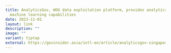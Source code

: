 ```yaml
---
title: AnalyticsGov, WOG data exploitation platform, provides analytics and
  machine learning capabilities
date: 2023-11-01
layout: link
description: ""
image: ""
variant: tiptap
external: https://govinsider.asia/intl-en/article/analyticsgov-singapores-whole-of-government-data-exploitation-platform-provides-advanced-analytics-and-machine-learning-capabilities-with-cloud
---
```

